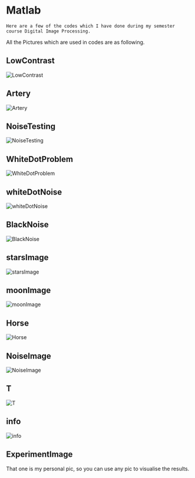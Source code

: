 # Matlab
    Here are a few of the codes which I have done during my semester course Digital Image Processing.
    
   All the Pictures which are used in codes are as following.
   
   ## LowContrast
   ![LowContrast](https://user-images.githubusercontent.com/66350589/125762725-596eed0c-c6e9-4532-ad47-0c28ce562877.jpg)
   
   ## Artery
   ![Artery](https://user-images.githubusercontent.com/66350589/125762843-2e196e73-1dd5-491c-93c6-1c39829db203.jpg)

   ## NoiseTesting
   ![NoiseTesting](https://user-images.githubusercontent.com/66350589/125762933-969bd1fe-cd47-489b-8cf4-107815135a49.jpg)

   ## WhiteDotProblem
   ![WhiteDotProblem](https://user-images.githubusercontent.com/66350589/125763014-f435556b-4cfc-422c-ba0c-0b5687b2e3fb.jpg)
   
   ## whiteDotNoise
   ![whiteDotNoise](https://user-images.githubusercontent.com/66350589/125763105-89273e6d-d6df-4376-aa0a-f77ed603a048.jpg)
   
   ## BlackNoise
   ![BlackNoise](https://user-images.githubusercontent.com/66350589/125763293-17f66248-96a9-4bf5-b27c-168730ccf48a.jpg)
   
   ## starsImage
   ![starsImage](https://user-images.githubusercontent.com/66350589/125763472-c6086a1a-cad9-4031-8d20-13c4d0c4e2d1.jpg)
   
   ## moonImage
   ![moonImage](https://user-images.githubusercontent.com/66350589/125763604-7d94626e-46d8-48f7-804d-237aeb60628c.jpeg)
   
   ## Horse
   ![Horse](https://user-images.githubusercontent.com/66350589/125763672-d00aa66c-9263-4c67-915f-000538051f14.jpg)
   
   ## NoiseImage
   ![NoiseImage](https://user-images.githubusercontent.com/66350589/125763759-b1974e40-4528-46c7-b28f-7bd07b631471.jpg)
   
   ## T
   ![T](https://user-images.githubusercontent.com/66350589/125763835-ed2aa7d8-fd9d-4f6f-befc-4adaae03bec3.png)
   
   ## info
   ![info](https://user-images.githubusercontent.com/66350589/125763894-5c40844e-4abf-4039-9079-c5a0a4dac0e4.jpg)
   
   ## ExperimentImage
   That one is my personal pic, so you can use any pic to visualise the results.

